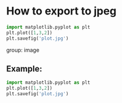 # How to export to jpeg

```python
import matplotlib.pyplot as plt
plt.plot([1,3,2])
plt.savefig('plot.jpg')
```


group: image

## Example: 
```python
import matplotlib.pyplot as plt
plt.plot([1,3,2])
plt.savefig('plot.jpg')
```

